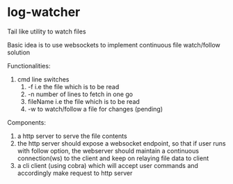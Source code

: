 # log-watcher
Tail like utility to watch files

Basic idea is to use websockets to implement continuous file watch/follow solution

Functionalities:
1. cmd line switches
    1. -f i.e the file which is to be read
    2. -n number of lines to fetch in one go  
    3. fileName i.e the file which is to be read
    4. -w to watch/follow a file for changes  (pending)


Components:
1. a http server to serve the file contents
2. the http server should expose a websocket endpoint, so that if user runs with follow option, the webserver should maintain 
    a continuous connection(ws) to the client and keep on relaying file data to client 
3. a cli client (using cobra) which will accept user commands and accordingly make request to http server
